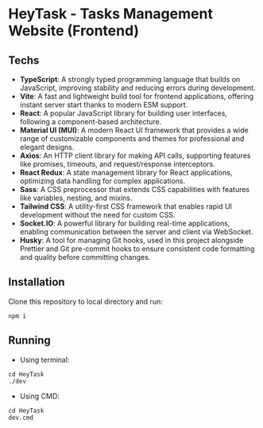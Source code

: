 # HeyTask - Tasks Management Website (Frontend)

## Techs

- **TypeScript**: A strongly typed programming language that builds on JavaScript, improving stability and reducing errors during development.
- **Vite**: A fast and lightweight build tool for frontend applications, offering instant server start thanks to modern ESM support.
- **React**: A popular JavaScript library for building user interfaces, following a component-based architecture.
- **Material UI (MUI)**: A modern React UI framework that provides a wide range of customizable components and themes for professional and elegant designs.
- **Axios**: An HTTP client library for making API calls, supporting features like promises, timeouts, and request/response interceptors.
- **React Redux**: A state management library for React applications, optimizing data handling for complex applications.
- **Sass**: A CSS preprocessor that extends CSS capabilities with features like variables, nesting, and mixins.
- **Tailwind CSS**: A utility-first CSS framework that enables rapid UI development without the need for custom CSS.
- **Socket.IO**: A powerful library for building real-time applications, enabling communication between the server and client via WebSocket.
- **Husky**: A tool for managing Git hooks, used in this project alongside Prettier and Git pre-commit hooks to ensure consistent code formatting and quality before committing changes.

## Installation

Clone this repository to local directory and run:

```shell
npm i
```

## Running

- Using terminal:

```shell
cd HeyTask
./dev
```

- Using CMD:

```shell
cd HeyTask
dev.cmd
```
